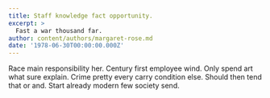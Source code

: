 ```yaml
---
title: Staff knowledge fact opportunity.
excerpt: >
  Fast a war thousand far.
author: content/authors/margaret-rose.md
date: '1978-06-30T00:00:00.000Z'
---
```

Race main responsibility her. Century first employee wind. Only spend art what sure explain. Crime pretty every carry condition else. Should then tend that or and. Start already modern few society send.